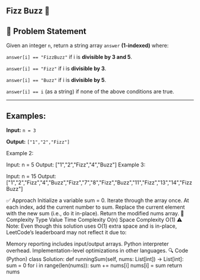 ## Fizz Buzz 🚀

## 🧠 Problem Statement

Given an integer `n`, return a string array `answer` **(1-indexed)** where:

`answer[i] == "FizzBuzz"` if i is **divisible by 3 and 5**.

`answer[i] == "Fizz"` if i is **divisible by 3**.

`answer[i] == "Buzz"` if i is **divisible by 5**.

`answer[i] == i` (as a string) if none of the above conditions are true.

---

## Examples:

**Input:** `n = 3`

**Output:** `["1","2","Fizz"]`

Example 2:

Input: n = 5
Output: ["1","2","Fizz","4","Buzz"]
Example 3:

Input: n = 15
Output: ["1","2","Fizz","4","Buzz","Fizz","7","8","Fizz","Buzz","11","Fizz","13","14","FizzBuzz"]

✅ Approach
Initialize a variable sum = 0.
Iterate through the array once.
At each index, add the current number to sum.
Replace the current element with the new sum (i.e., do it in-place).
Return the modified nums array.
🧮 Complexity
Type	Value
Time Complexity	O(n)
Space Complexity	O(1)
⚠ Note:
Even though this solution uses O(1) extra space and is in-place, LeetCode’s leaderboard may not reflect it due to:

Memory reporting includes input/output arrays.
Python interpreter overhead.
Implementation-level optimizations in other languages.
🔍 Code (Python)
class Solution:
    def runningSum(self, nums: List[int]) -> List[int]:
        sum = 0
        for i in range(len(nums)):
            sum += nums[i]
            nums[i] = sum
        return nums
